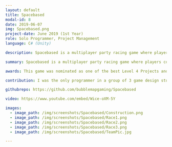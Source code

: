 ```yaml
---
layout: default
title: Spacebased
modal-id: 8
date: 2019-06-07
img: Spacebased.png
project-date: June 2019 (1st Year)
role: Solo Programmer, Project Management
language: C# (Unity)

description: Spacebased is a multiplayer party racing game where players construct their own cars. The game is split up into 2 stages.<br>The first is the construction stage where players are given 4 different part types to construct their cars (Wheels, Car Bodies, Engines and Turbos), each of these parts have 4 different quality options (Poor, Okay, Good, Epic), these qualities cannot be seen by players until parts are fitted to the car. Players have a limited amount of time to put these parts on their car before taking them into the race.<br>The race has the 4 players compete against each other with their different car part qualities influencing different aspects of the car (Handing, Boost, Max Speed, Acceleration etc.). 

​summary: Spacebased is a multiplayer party racing game where players construct their own cars.

awards: This game was nominated as one of the best Level 4 Projects and was shown at the University end of year show <strong><a href="https://comx.glos.ac.uk/19/">(COMX)</a></strong>

contribution: I was the only programmer in a group of 3 game design students and myself and the project was completed in 8 months. While I did not have to make a large design contribution, I had a significant amount of work to implement the planned features within the given deadlines. I also had to manage all of the asset importing into the unity project as none of my other team members had experience with Unity.<br><br>Mechanics Implemented<ul><li>Player Movement (Custom Player Walking (Construction Stage)​, Custom Driving Mechanics (Race Stage))</li><li>Part Fitting on to cars​ - Converting parts in boxes into data and 3d models for car parts</li><li>Part Fitting Minigame</li><li>Part Quality System - Part Quality having an effect on car properties</li><li>Conveyor Belt System</li><li>Custom Laps/Checkpoint/Car Position System</li><li>Custom Car Respawn System</li><li>Scene Transitions</li><li>Music and Ambient Audio System</li><li>Character Selection System</li></ul>

githubrepo: https://github.com/bubblemapgaming/Spacebased

video: https://www.youtube.com/embed/Wice-oXM-5Y

images:
  - image_path: /img/screenshots/Spacebased/Construction.png
  - image_path: /img/screenshots/Spacebased/Race1.png
  - image_path: /img/screenshots/Spacebased/Race2.png
  - image_path: /img/screenshots/Spacebased/Race3.png
  - image_path: /img/screenshots/Spacebased/TeamPic.jpg

---
```


